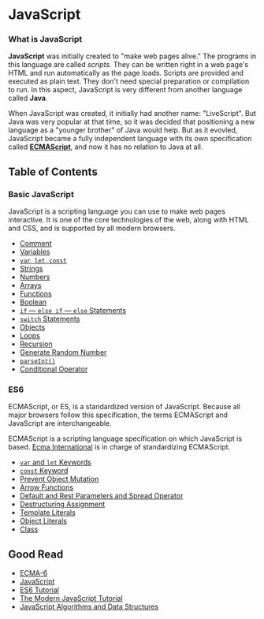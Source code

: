 # JavaScript

### What is JavaScript
**JavaScript** was initially created to "make web pages alive." The programs in this language are called *scripts*. They can be written right in a web page's HTML and run automatically as the page loads. Scripts are provided and executed as plain text. They don't need special preparation or compilation to run. In this aspect, JavaScript is very different from another language called **Java**.

When JavaScript was created, it initially had another name: "LiveScript". But Java was very popular at that time, so it was decided that positioning a new language as a "younger brother" of Java would help. But as it evovled, JavaScript became a fully independent language with its own specification called [**ECMAScript**](http://en.wikipedia.org/wiki/ECMAScript), and now it has no relation to Java at all.

## Table of Contents

### Basic JavaScript

JavaScript is a scripting language you can use to make web pages interactive. It is one of the core technologies of the web, along with HTML and CSS, and is supported by all modern browsers.

* [Comment](basics/comment-variables.md#comment)
* [Variables](basics/comment-variables.md#variables)
* [`var`, `let`, `const`](basics/var-let-const.md)
* [Strings](basics/string.md)
* [Numbers](basics/numbers.md)
* [Arrays](basics/array.md)
* [Functions](basics/functions.md)
* [Boolean](basics/boolean.md)
* [`if` — `else if` — `else` Statements](basics/if-else-if.md)
* [`switch` Statements](basics/swtich.md)
* [Objects](basics/objects.md)
* [Loops](basics/loops.md)
* [Recursion](basics/recursion.md)
* [Generate Random Number](basics/generate-random.md)
* [`parseInt()`](basics/parseInt.md)
* [Conditional Operator](basics/conditional-operator.md)

### ES6

ECMAScript, or ES, is a standardized version of JavaScript. Because all major browsers follow this specification, the terms ECMAScript and JavaScript are interchangeable.

ECMAScript is a scripting language specification on which JavaScript is based. [Ecma International](https://www.ecma-international.org/) is in charge of standardizing ECMAScript.

* [`var` and `let` Keywords](es6/var-let.md)
* [`const` Keyword](es6/const.md)
* [Prevent Object Mutation](es6/object-mutation.md)
* [Arrow Functions](es6/arrow-functions.md)
* [Default and Rest Parameters and Spread Operator](es6/functions.md)
* [Destructuring Assignment](es6/destructuring-assignment.md)
* [Template Literals](es6/template-literals.md)
* [Object Literals](es6/object-literals.md)
* [Class](es6/class.md)

## Good Read
* [ECMA-6](https://www.ecma-international.org/publications-and-standards/standards/ecma-6/)
* [JavaScript](https://developer.mozilla.org/en-US/docs/Web/JavaScript)
* [ES6 Tutorial](https://www.javascripttutorial.net/es6/)
* [The Modern JavaScript Tutorial](https://javascript.info/)
* [JavaScript Algorithms and Data Structures](https://www.freecodecamp.org/learn/javascript-algorithms-and-data-structures/)